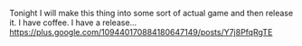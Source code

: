 Tonight I will make this thing into some sort of actual game and then release it. I have coffee. I have a release… https://plus.google.com/109440170884180647149/posts/Y7j8PfqRgTE